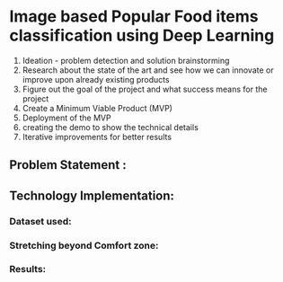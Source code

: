 # Image based Popular Food items classification using Deep Learning

1. Ideation - problem detection and solution brainstorming
2. Research about the state of the art and see how we can innovate or improve upon already existing products 
3. Figure out the goal of the project and what success means for the project 
4. Create a Minimum Viable Product (MVP)
5. Deployment of the MVP 
6. creating the demo to show the technical details 
7. Iterative improvements for better results

## Problem Statement : 
## Technology Implementation: 
### Dataset used: 
### Stretching beyond Comfort zone: 
### Results: 
